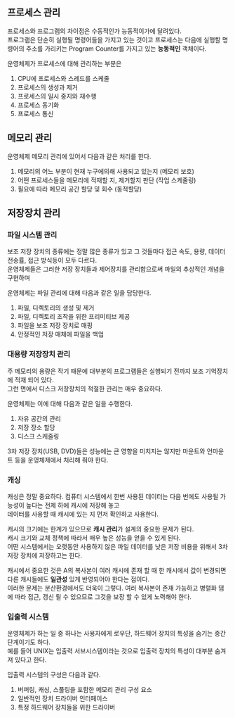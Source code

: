 ## 프로세스 관리
프로세스와 프로그램의 차이점은 수동적인가 능동적이가에 달려있다.  
프로그램은 단순히 실행될 명령어들을 가지고 있는 것이고 프로세스는 다음에 실행할 명령어의 주소를 가리키는 Program Counter를 가지고 있는 **능동적인** 객체이다.

운영체제가 프로세스에 대해 관리하는 부분은
1. CPU에 프로세스와 스레드를 스케줄
2. 프로세스의 생성과 제거
3. 프로세스의 일시 중지와 재수행
4. 프로세스 동기화
5. 프로세스 통신

## 메모리 관리
운영체제 메모리 관리에 있어서 다음과 같은 처리를 한다.
1. 메모리의 어느 부분이 현재 누구에의해 사용되고 있는지 (메모리 보호)
2. 어떤 프로세스들을 메모리에 적재할 지, 제거할지 판단 (작업 스케줄링)
3. 필요에 따라 메모리 공간 할당 및 회수 (동적할당)

## 저장장치 관리
### 파일 시스템 관리
보조 저장 장치의 종류에는 정말 많은 종류가 있고 그 것들마다 접근 속도, 용량, 데이터 전송률, 접근 방식등이 모두 다르다.  
운영체제들은 그러한 저장 장치들과 제어장치를 관리함으로써 파일의 추상적인 개념을 구현하며  

운영체제는 파일 관리에 대해 다음과 같은 일을 담당한다.  

1. 파일, 디렉토리의 생성 및 제거
2. 파일, 디렉토리 조작을 위한 프리미티브 제공
3. 파일을 보조 저장 장치로 매핑
4. 안정적인 저장 매체에 파일을 백업

### 대용량 저장장치 관리
주 메모리의 용량은 작기 때문에 대부분의 프로그램들은 실행되기 전까지 보조 기억장치에 적재 되어 있다.  
그런 면에서 디스크 저장장치의 적절한 관리는 매우 중요하다.

운영체제는 이에 대해 다음과 같은 일을 수행한다.  
1. 자유 공간의 관리
2. 저장 장소 할당
3. 디스크 스케줄링

3차 저장 장치(USB, DVD)들은 성능에는 큰 영향을 미치지는 않지만 마운트와 언마운트 등을 운영체제에서 처리해 줘야 한다.

### 캐싱
캐싱은 정말 중요하다. 컴퓨터 시스템에서 한번 사용된 데이터는 다음 번에도 사용될 가능성이 높다는 전제 하에 캐시에 저장해 놓고  
데이터를 사용할 때 캐시에 있는 지 먼저 확인하고 사용한다.

캐시의 크기에는 한계가 있으므로 **캐시 관리**가 설계의 중요한 문제가 된다.  
캐시 크기와 교체 정책에 따라서 매우 높은 성능을 얻을 수 있게 된다.  
어떤 시스템에서는 오랫동안 사용하지 않은 파일 데이터를 낮은 저장 비용을 위해서 3차 저장 장치에 저장하고는 한다.  

캐시에서 중요한 것은 A의 복사본이 여러 캐시에 존재 할 때 한 캐시에서 값이 변경되면 다른 캐시들에도 **일관성** 있게 반영되어야 한다는 점이다.  
이러한 문제는 분산환경에서도 더욱이 그렇다. 여러 복사본이 존재 가능하고 병렬화 댐에 따라 접근, 갱신 될 수 있으므로 그것을 보장 할 수 있게 노력해야 한다.

### 입출력 시스템
운영체제가 하는 일 중 하나는 사용자에게 로우단, 하드웨어 장치의 특성을 숨기는 중간 단계이기도 하다.  
예를 들어 UNIX는 입출력 서브시스템이라는 것으로 입출력 장치의 특성이 대부분 숨겨져 있다고 한다.

입출력 시스템의 구성은 다음과 같다.
1. 버퍼링, 캐싱, 스풀링을 포함한 메모리 관리 구성 요소
2. 일반적인 장치 드라이버 인터페이스
3. 특정 하드웨어 장치들을 위한 드라이버
